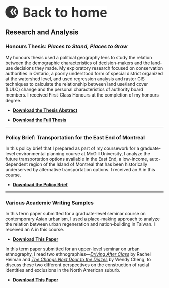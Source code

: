 [![Back to homepage](https://raw.githubusercontent.com/rfwang4/rfwang4.github.io/main/images/Back_EN.png)](https://rfwang4.github.io/)

## Research and Analysis

### Honours Thesis: *Places to Stand, Places to Grow*

My honours thesis used a political geography lens to study the relation between the demographic characteristics of decision-makers and the land-use decisions they made. My exploratory research focused on conservation authorities in Ontario, a poorly understood form of special district organized at the watershed level, and used regression analysis and raster GIS techniques to calculate the relationship between land use/land cover (LULC) change and the personal characteristics of authority board members. I received First-Class Honours at the completion of my honours degree.

* [**Download the Thesis Abstract**](https://github.com/rfwang4/rfwang4.github.io/raw/main/documents/Thesis%20Abstract.pdf)

* [**Download the Full Thesis**](https://github.com/rfwang4/rfwang4.github.io/raw/main/documents/Thesis%20Fulltext.pdf)

***

### Policy Brief: Transportation for the East End of Montreal

In this policy brief that I prepared as part of my coursework for a graduate-level environmental planning course at McGill University, I analyze the future transportation options available in the East End, a low-income, auto-dependent region of the Island of Montreal that has been historically underserved by alternative transportation options. I received an A in this course.

* [**Download the Policy Brief**](https://github.com/rfwang4/rfwang4.github.io/raw/main/documents/Policy%20Brief.pdf)

***

### Various Academic Writing Samples

In this term paper submitted for a graduate-level seminar course on contemporary Asian urbanism, I used a place-making approach to analyze the relation between urban regeneration and nation-building in Taiwan. I received an A in this course.

* [**Download This Paper**](https://github.com/rfwang4/rfwang4.github.io/raw/main/documents/GEOG%20525%20Term%20Paper.pdf)

In this term paper submitted for an upper-level seminar on urban ethnography, I read two ethnographies—[*Driving After Class*](https://www.ucpress.edu/book/9780520277755/driving-after-class) by Rachel Heiman and [*The Changs Next Door to the Diazes*](https://www.upress.umn.edu/book-division/books/the-changs-next-door-to-the-daazes) by Wendy Cheng, to discuss these two different perspectives on the construction of racial identities and exclusions in the North American suburb.

* [**Download This Paper**](https://github.com/rfwang4/rfwang4.github.io/raw/main/documents/Suburban%20Life%20and%20Racial%20Construction.pdf)
